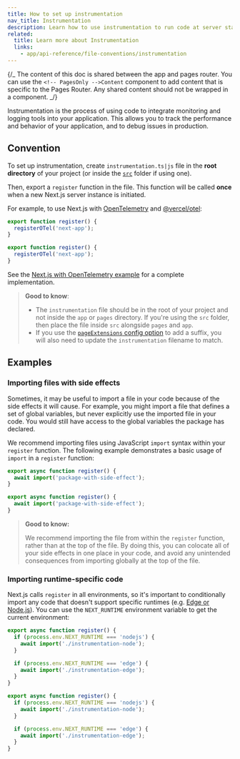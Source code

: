 ```yaml
---
title: How to set up instrumentation
nav_title: Instrumentation
description: Learn how to use instrumentation to run code at server startup in your Next.js app
related:
  title: Learn more about Instrumentation
  links:
    - app/api-reference/file-conventions/instrumentation
---
```


{/_ The content of this doc is shared between the app and pages router. You can use the `<!-- PagesOnly -->Content` component to add content that is specific to the Pages Router. Any shared content should not be wrapped in a component. _/}

Instrumentation is the process of using code to integrate monitoring and logging tools into your application. This allows you to track the performance and behavior of your application, and to debug issues in production.

## Convention

To set up instrumentation, create `instrumentation.ts|js` file in the **root directory** of your project (or inside the [`src`](/docs/app/api-reference/file-conventions/src-folder) folder if using one).

Then, export a `register` function in the file. This function will be called **once** when a new Next.js server instance is initiated.

For example, to use Next.js with [OpenTelemetry](https://opentelemetry.io/) and [@vercel/otel](https://vercel.com/docs/observability/otel-overview):

```ts filename="instrumentation.ts" switcher
export function register() {
  registerOTel('next-app');
}
```

```js filename="instrumentation.js" switcher
export function register() {
  registerOTel('next-app');
}
```

See the [Next.js with OpenTelemetry example](https://github.com/vercel/next.js/tree/canary/examples/with-opentelemetry) for a complete implementation.

> **Good to know**:
>
> - The `instrumentation` file should be in the root of your project and not inside the `app` or `pages` directory. If you're using the `src` folder, then place the file inside `src` alongside `pages` and `app`.
> - If you use the [`pageExtensions` config option](/docs/app/api-reference/config/next-config-js/pageExtensions) to add a suffix, you will also need to update the `instrumentation` filename to match.

## Examples

### Importing files with side effects

Sometimes, it may be useful to import a file in your code because of the side effects it will cause. For example, you might import a file that defines a set of global variables, but never explicitly use the imported file in your code. You would still have access to the global variables the package has declared.

We recommend importing files using JavaScript `import` syntax within your `register` function. The following example demonstrates a basic usage of `import` in a `register` function:

```ts filename="instrumentation.ts" switcher
export async function register() {
  await import('package-with-side-effect');
}
```

```js filename="instrumentation.js" switcher
export async function register() {
  await import('package-with-side-effect');
}
```

> **Good to know:**
>
> We recommend importing the file from within the `register` function, rather than at the top of the file. By doing this, you can colocate all of your side effects in one place in your code, and avoid any unintended consequences from importing globally at the top of the file.

### Importing runtime-specific code

Next.js calls `register` in all environments, so it's important to conditionally import any code that doesn't support specific runtimes (e.g. [Edge or Node.js](/docs/app/api-reference/edge)). You can use the `NEXT_RUNTIME` environment variable to get the current environment:

```ts filename="instrumentation.ts" switcher
export async function register() {
  if (process.env.NEXT_RUNTIME === 'nodejs') {
    await import('./instrumentation-node');
  }

  if (process.env.NEXT_RUNTIME === 'edge') {
    await import('./instrumentation-edge');
  }
}
```

```js filename="instrumentation.js" switcher
export async function register() {
  if (process.env.NEXT_RUNTIME === 'nodejs') {
    await import('./instrumentation-node');
  }

  if (process.env.NEXT_RUNTIME === 'edge') {
    await import('./instrumentation-edge');
  }
}
```

